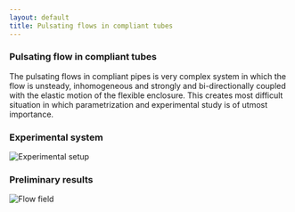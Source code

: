 ```yaml
---
layout: default
title: Pulsating flows in compliant tubes
---
```



### Pulsating flow in compliant tubes

The pulsating flows in compliant pipes is very complex system in which the flow is unsteady, inhomogeneous and strongly and bi-directionally coupled with the elastic motion of the flexible enclosure. This creates most difficult situation in which parametrization and experimental study is of utmost importance.

### Experimental system 

![](http://lh6.ggpht.com/_Ehhk1abDUqc/S340lAKDuXI/AAAAAAAAJ1I/IhZZBr51ajU/s400/experimental_setup_scheme.png "Experimental setup")

### Preliminary results 

![](http://lh4.ggpht.com/_Ehhk1abDUqc/S342CQWEw5I/AAAAAAAAJ1Y/NjS3P8o5qjI/s400/profiles_700_quiver.jpg "Flow field")
